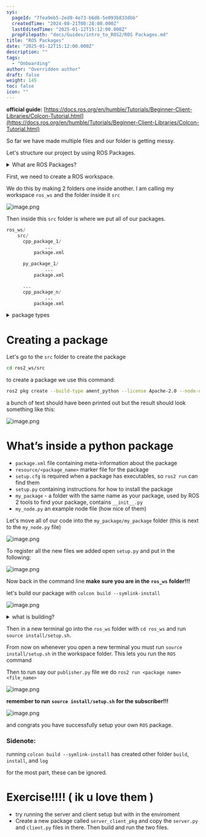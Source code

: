 ```yaml
---
sys:
  pageId: "7fea9eb5-2ed9-4e73-b6d6-5e093b833dbb"
  createdTime: "2024-08-21T00:28:00.000Z"
  lastEditedTime: "2025-01-12T15:12:00.000Z"
  propFilepath: "docs/Guides/intro_to_ROS2/ROS Packages.md"
title: "ROS Packages"
date: "2025-01-12T15:12:00.000Z"
description: ""
tags:
  - "Onboarding"
author: "Overridden author"
draft: false
weight: 145
toc: false
icon: ""
---
```


**official guide:** [https://docs.ros.org/en/humble/Tutorials/Beginner-Client-Libraries/Colcon-Tutorial.html](https://docs.ros.org/en/humble/Tutorials/Beginner-Client-Libraries/Colcon-Tutorial.html)

So far we have made multiple files and our folder is getting messy.

Let's structure our project by using ROS Packages.

<details>

<summary>What are ROS Packages?</summary>

ROS Packages are, as the name implies, packages of code that are highly sharable between ROS developers.

They consist of a folder, `package.xml` file, and source code

```python
      cpp_package_1/
		      ... imagine much code files here ..
          package.xml
```

</details>

First, we need to create a ROS workspace.

We do this by making 2 folders one inside another. I am calling my workspace `ros_ws` and the folder inside it `src`

![image.png](https://prod-files-secure.s3.us-west-2.amazonaws.com/d518164a-d88e-44d1-a4ee-3adb3bd8bce0/70706947-fd18-4537-a67b-e12946812d31/image.png?X-Amz-Algorithm=AWS4-HMAC-SHA256&X-Amz-Content-Sha256=UNSIGNED-PAYLOAD&X-Amz-Credential=ASIAZI2LB46644BPYWFN%2F20250706%2Fus-west-2%2Fs3%2Faws4_request&X-Amz-Date=20250706T004842Z&X-Amz-Expires=3600&X-Amz-Security-Token=IQoJb3JpZ2luX2VjEEMaCXVzLXdlc3QtMiJHMEUCIAvoN%2BNVIShW2gAudd7XN1JzMBw6ogEo5YCSnVsPHPvlAiEA2xgem2ryOk4hBCjEajLUsLi5lDh2LCkh%2FdjQjbThWYwq%2FwMITBAAGgw2Mzc0MjMxODM4MDUiDLRnWDTZlP0DtMX7yCrcAzzyNgqxNC4VZPAUtBidEVNnJFpUIY%2Fg2%2BlqFxeYT71QffRFSdbeWpr3uXBeJ2KiKxFnLC%2BgNEFGRBRmaviGdc73EGlqsvpFvWgsmVXHBhXszAET%2FGlWiM1v2egCEOAX0EMuGDucJbQxrmPFYVytmyVllVsIA4bybUrxVkZIpoJ%2BrgsUqvZduwTmQSJ%2F1EEwWxoJhfd7w4HmMtF88Jwa9vlDZA5TGzPgBND4LOIIE23m2BTl1ZdBFdh84ZYCp8baVZlSzpdhnfhrz1E4wTDX1gPhNoEMhxz2%2BFJh7ulcA7c0jbaUPFPCrw5J8Ad7XgpqPUele9d2xJyko4e8dD%2BxrdAb0XdLg91RTFi7sIXsPYsmmGUtbcCGcvU6CiH9BNwzZcomM6BrurZ9hn72gKt4Qi5Qkr6hwKRb1k6ZwtOLJqSe5RCADDnsL1US%2BcAG1n3orY94j9fcTZeFOjlwwNLfSOU2tA95r8pLIHnE0R7%2B3UivScCaFAdL33l2XVw2Kh8I8mJCEDIKcwEkg0%2FTTRx%2BUbMZceXfh%2FfQ6M64SGv8IGwY%2BksAaa0AvGKmmLwLtO54WoVAAClIRhuBuyBTXjWr6sq53nysJMvT26bbFnBRHGq5Lt1nIJtYwa5c9lDtMObypcMGOqUBPtT8zeDpRbsLBaiiC8ibQw1Bc%2FZpXY9cv0TLRePpUeUcvgD8tQmVB2a7X3nEd1sG67tcT%2BTg0ClA52qQWEIFt4vk65Z7oIL4gzllowI1uMSmB7OEvewUkHGPNI6n8jiwoJJjTHKpXvvuHqe%2BfUU1xgkNTfAXigYA1zRq8TLBCrlFO3feI%2BMt0qDIEiBPDZhZfQzwHoB1X1kAppB5UCnKrMTJ9m%2BW&X-Amz-Signature=a90b986acfc9110ce060528122f4cf0878de4dae218351df7a58a302e301412d&X-Amz-SignedHeaders=host&x-amz-checksum-mode=ENABLED&x-id=GetObject)

Then inside this `src` folder is where we put all of our packages.

```python
ros_ws/
    src/
      cpp_package_1/
		      ...
          package.xml

      py_package_1/
		      ...
          package.xml

      ...
      cpp_package_n/
		      ...
          package.xml

```

<details>

<summary>package types</summary>

packages can be either `C++` or python.

the intern file structure is different for each but for this guide we will stick to creating python packages

</details>

# Creating a package

Let's go to the `src` folder to create the package

```bash
cd ros2_ws/src
```

to create a package we use this command:

```bash
ros2 pkg create --build-type ament_python --license Apache-2.0 --node-name my_node my_package
```

a bunch of text should have been printed out but the result should look something like this:

![image.png](https://prod-files-secure.s3.us-west-2.amazonaws.com/d518164a-d88e-44d1-a4ee-3adb3bd8bce0/e6cf1e3f-8512-4a3e-b131-079f800bf3e8/image.png?X-Amz-Algorithm=AWS4-HMAC-SHA256&X-Amz-Content-Sha256=UNSIGNED-PAYLOAD&X-Amz-Credential=ASIAZI2LB46644BPYWFN%2F20250706%2Fus-west-2%2Fs3%2Faws4_request&X-Amz-Date=20250706T004843Z&X-Amz-Expires=3600&X-Amz-Security-Token=IQoJb3JpZ2luX2VjEEMaCXVzLXdlc3QtMiJHMEUCIAvoN%2BNVIShW2gAudd7XN1JzMBw6ogEo5YCSnVsPHPvlAiEA2xgem2ryOk4hBCjEajLUsLi5lDh2LCkh%2FdjQjbThWYwq%2FwMITBAAGgw2Mzc0MjMxODM4MDUiDLRnWDTZlP0DtMX7yCrcAzzyNgqxNC4VZPAUtBidEVNnJFpUIY%2Fg2%2BlqFxeYT71QffRFSdbeWpr3uXBeJ2KiKxFnLC%2BgNEFGRBRmaviGdc73EGlqsvpFvWgsmVXHBhXszAET%2FGlWiM1v2egCEOAX0EMuGDucJbQxrmPFYVytmyVllVsIA4bybUrxVkZIpoJ%2BrgsUqvZduwTmQSJ%2F1EEwWxoJhfd7w4HmMtF88Jwa9vlDZA5TGzPgBND4LOIIE23m2BTl1ZdBFdh84ZYCp8baVZlSzpdhnfhrz1E4wTDX1gPhNoEMhxz2%2BFJh7ulcA7c0jbaUPFPCrw5J8Ad7XgpqPUele9d2xJyko4e8dD%2BxrdAb0XdLg91RTFi7sIXsPYsmmGUtbcCGcvU6CiH9BNwzZcomM6BrurZ9hn72gKt4Qi5Qkr6hwKRb1k6ZwtOLJqSe5RCADDnsL1US%2BcAG1n3orY94j9fcTZeFOjlwwNLfSOU2tA95r8pLIHnE0R7%2B3UivScCaFAdL33l2XVw2Kh8I8mJCEDIKcwEkg0%2FTTRx%2BUbMZceXfh%2FfQ6M64SGv8IGwY%2BksAaa0AvGKmmLwLtO54WoVAAClIRhuBuyBTXjWr6sq53nysJMvT26bbFnBRHGq5Lt1nIJtYwa5c9lDtMObypcMGOqUBPtT8zeDpRbsLBaiiC8ibQw1Bc%2FZpXY9cv0TLRePpUeUcvgD8tQmVB2a7X3nEd1sG67tcT%2BTg0ClA52qQWEIFt4vk65Z7oIL4gzllowI1uMSmB7OEvewUkHGPNI6n8jiwoJJjTHKpXvvuHqe%2BfUU1xgkNTfAXigYA1zRq8TLBCrlFO3feI%2BMt0qDIEiBPDZhZfQzwHoB1X1kAppB5UCnKrMTJ9m%2BW&X-Amz-Signature=3d2a5ab3d7dcc36536c10285111e18dc19c41ea669e91b04ba928fb953b40188&X-Amz-SignedHeaders=host&x-amz-checksum-mode=ENABLED&x-id=GetObject)

# What’s inside a python package

- `package.xml` file containing meta-information about the package
- `resource/<package_name>` marker file for the package
- `setup.cfg` is required when a package has executables, so `ros2 run` can find them
- `setup.py` containing instructions for how to install the package
- `my_package` - a folder with the same name as your package, used by ROS 2 tools to find your package, contains `__init__.py`
- `my_node.py` an example node file (how nice of them)

Let's move all of our code into the `my_package/my_package` folder (this is next to the `my_node.py` file)

![image.png](https://prod-files-secure.s3.us-west-2.amazonaws.com/d518164a-d88e-44d1-a4ee-3adb3bd8bce0/9ce58f11-0da9-4d3e-b86d-506a9685d378/image.png?X-Amz-Algorithm=AWS4-HMAC-SHA256&X-Amz-Content-Sha256=UNSIGNED-PAYLOAD&X-Amz-Credential=ASIAZI2LB46644BPYWFN%2F20250706%2Fus-west-2%2Fs3%2Faws4_request&X-Amz-Date=20250706T004843Z&X-Amz-Expires=3600&X-Amz-Security-Token=IQoJb3JpZ2luX2VjEEMaCXVzLXdlc3QtMiJHMEUCIAvoN%2BNVIShW2gAudd7XN1JzMBw6ogEo5YCSnVsPHPvlAiEA2xgem2ryOk4hBCjEajLUsLi5lDh2LCkh%2FdjQjbThWYwq%2FwMITBAAGgw2Mzc0MjMxODM4MDUiDLRnWDTZlP0DtMX7yCrcAzzyNgqxNC4VZPAUtBidEVNnJFpUIY%2Fg2%2BlqFxeYT71QffRFSdbeWpr3uXBeJ2KiKxFnLC%2BgNEFGRBRmaviGdc73EGlqsvpFvWgsmVXHBhXszAET%2FGlWiM1v2egCEOAX0EMuGDucJbQxrmPFYVytmyVllVsIA4bybUrxVkZIpoJ%2BrgsUqvZduwTmQSJ%2F1EEwWxoJhfd7w4HmMtF88Jwa9vlDZA5TGzPgBND4LOIIE23m2BTl1ZdBFdh84ZYCp8baVZlSzpdhnfhrz1E4wTDX1gPhNoEMhxz2%2BFJh7ulcA7c0jbaUPFPCrw5J8Ad7XgpqPUele9d2xJyko4e8dD%2BxrdAb0XdLg91RTFi7sIXsPYsmmGUtbcCGcvU6CiH9BNwzZcomM6BrurZ9hn72gKt4Qi5Qkr6hwKRb1k6ZwtOLJqSe5RCADDnsL1US%2BcAG1n3orY94j9fcTZeFOjlwwNLfSOU2tA95r8pLIHnE0R7%2B3UivScCaFAdL33l2XVw2Kh8I8mJCEDIKcwEkg0%2FTTRx%2BUbMZceXfh%2FfQ6M64SGv8IGwY%2BksAaa0AvGKmmLwLtO54WoVAAClIRhuBuyBTXjWr6sq53nysJMvT26bbFnBRHGq5Lt1nIJtYwa5c9lDtMObypcMGOqUBPtT8zeDpRbsLBaiiC8ibQw1Bc%2FZpXY9cv0TLRePpUeUcvgD8tQmVB2a7X3nEd1sG67tcT%2BTg0ClA52qQWEIFt4vk65Z7oIL4gzllowI1uMSmB7OEvewUkHGPNI6n8jiwoJJjTHKpXvvuHqe%2BfUU1xgkNTfAXigYA1zRq8TLBCrlFO3feI%2BMt0qDIEiBPDZhZfQzwHoB1X1kAppB5UCnKrMTJ9m%2BW&X-Amz-Signature=64cff06e4355e9948e4eab2c0d48d6742b0ff371bae621f734cc8370fc16bad2&X-Amz-SignedHeaders=host&x-amz-checksum-mode=ENABLED&x-id=GetObject)

To register all the new files we added open `setup.py` and put in the following:

![image.png](https://prod-files-secure.s3.us-west-2.amazonaws.com/d518164a-d88e-44d1-a4ee-3adb3bd8bce0/1cd7c262-4cae-4496-9d75-c178537d24a2/image.png?X-Amz-Algorithm=AWS4-HMAC-SHA256&X-Amz-Content-Sha256=UNSIGNED-PAYLOAD&X-Amz-Credential=ASIAZI2LB46644BPYWFN%2F20250706%2Fus-west-2%2Fs3%2Faws4_request&X-Amz-Date=20250706T004843Z&X-Amz-Expires=3600&X-Amz-Security-Token=IQoJb3JpZ2luX2VjEEMaCXVzLXdlc3QtMiJHMEUCIAvoN%2BNVIShW2gAudd7XN1JzMBw6ogEo5YCSnVsPHPvlAiEA2xgem2ryOk4hBCjEajLUsLi5lDh2LCkh%2FdjQjbThWYwq%2FwMITBAAGgw2Mzc0MjMxODM4MDUiDLRnWDTZlP0DtMX7yCrcAzzyNgqxNC4VZPAUtBidEVNnJFpUIY%2Fg2%2BlqFxeYT71QffRFSdbeWpr3uXBeJ2KiKxFnLC%2BgNEFGRBRmaviGdc73EGlqsvpFvWgsmVXHBhXszAET%2FGlWiM1v2egCEOAX0EMuGDucJbQxrmPFYVytmyVllVsIA4bybUrxVkZIpoJ%2BrgsUqvZduwTmQSJ%2F1EEwWxoJhfd7w4HmMtF88Jwa9vlDZA5TGzPgBND4LOIIE23m2BTl1ZdBFdh84ZYCp8baVZlSzpdhnfhrz1E4wTDX1gPhNoEMhxz2%2BFJh7ulcA7c0jbaUPFPCrw5J8Ad7XgpqPUele9d2xJyko4e8dD%2BxrdAb0XdLg91RTFi7sIXsPYsmmGUtbcCGcvU6CiH9BNwzZcomM6BrurZ9hn72gKt4Qi5Qkr6hwKRb1k6ZwtOLJqSe5RCADDnsL1US%2BcAG1n3orY94j9fcTZeFOjlwwNLfSOU2tA95r8pLIHnE0R7%2B3UivScCaFAdL33l2XVw2Kh8I8mJCEDIKcwEkg0%2FTTRx%2BUbMZceXfh%2FfQ6M64SGv8IGwY%2BksAaa0AvGKmmLwLtO54WoVAAClIRhuBuyBTXjWr6sq53nysJMvT26bbFnBRHGq5Lt1nIJtYwa5c9lDtMObypcMGOqUBPtT8zeDpRbsLBaiiC8ibQw1Bc%2FZpXY9cv0TLRePpUeUcvgD8tQmVB2a7X3nEd1sG67tcT%2BTg0ClA52qQWEIFt4vk65Z7oIL4gzllowI1uMSmB7OEvewUkHGPNI6n8jiwoJJjTHKpXvvuHqe%2BfUU1xgkNTfAXigYA1zRq8TLBCrlFO3feI%2BMt0qDIEiBPDZhZfQzwHoB1X1kAppB5UCnKrMTJ9m%2BW&X-Amz-Signature=6712c3e7fdb3142c4316e0ef530877a5ba114bd4f26f103ffb080654e8fe2e1f&X-Amz-SignedHeaders=host&x-amz-checksum-mode=ENABLED&x-id=GetObject)

Now back in the command line **make sure you are in the** **`ros_ws`** **folder!!!**

let's build our package with `colcon build --symlink-install`

![image.png](https://prod-files-secure.s3.us-west-2.amazonaws.com/d518164a-d88e-44d1-a4ee-3adb3bd8bce0/2f2a0d27-b173-48fd-b189-5f5c0ce65619/image.png?X-Amz-Algorithm=AWS4-HMAC-SHA256&X-Amz-Content-Sha256=UNSIGNED-PAYLOAD&X-Amz-Credential=ASIAZI2LB46644BPYWFN%2F20250706%2Fus-west-2%2Fs3%2Faws4_request&X-Amz-Date=20250706T004843Z&X-Amz-Expires=3600&X-Amz-Security-Token=IQoJb3JpZ2luX2VjEEMaCXVzLXdlc3QtMiJHMEUCIAvoN%2BNVIShW2gAudd7XN1JzMBw6ogEo5YCSnVsPHPvlAiEA2xgem2ryOk4hBCjEajLUsLi5lDh2LCkh%2FdjQjbThWYwq%2FwMITBAAGgw2Mzc0MjMxODM4MDUiDLRnWDTZlP0DtMX7yCrcAzzyNgqxNC4VZPAUtBidEVNnJFpUIY%2Fg2%2BlqFxeYT71QffRFSdbeWpr3uXBeJ2KiKxFnLC%2BgNEFGRBRmaviGdc73EGlqsvpFvWgsmVXHBhXszAET%2FGlWiM1v2egCEOAX0EMuGDucJbQxrmPFYVytmyVllVsIA4bybUrxVkZIpoJ%2BrgsUqvZduwTmQSJ%2F1EEwWxoJhfd7w4HmMtF88Jwa9vlDZA5TGzPgBND4LOIIE23m2BTl1ZdBFdh84ZYCp8baVZlSzpdhnfhrz1E4wTDX1gPhNoEMhxz2%2BFJh7ulcA7c0jbaUPFPCrw5J8Ad7XgpqPUele9d2xJyko4e8dD%2BxrdAb0XdLg91RTFi7sIXsPYsmmGUtbcCGcvU6CiH9BNwzZcomM6BrurZ9hn72gKt4Qi5Qkr6hwKRb1k6ZwtOLJqSe5RCADDnsL1US%2BcAG1n3orY94j9fcTZeFOjlwwNLfSOU2tA95r8pLIHnE0R7%2B3UivScCaFAdL33l2XVw2Kh8I8mJCEDIKcwEkg0%2FTTRx%2BUbMZceXfh%2FfQ6M64SGv8IGwY%2BksAaa0AvGKmmLwLtO54WoVAAClIRhuBuyBTXjWr6sq53nysJMvT26bbFnBRHGq5Lt1nIJtYwa5c9lDtMObypcMGOqUBPtT8zeDpRbsLBaiiC8ibQw1Bc%2FZpXY9cv0TLRePpUeUcvgD8tQmVB2a7X3nEd1sG67tcT%2BTg0ClA52qQWEIFt4vk65Z7oIL4gzllowI1uMSmB7OEvewUkHGPNI6n8jiwoJJjTHKpXvvuHqe%2BfUU1xgkNTfAXigYA1zRq8TLBCrlFO3feI%2BMt0qDIEiBPDZhZfQzwHoB1X1kAppB5UCnKrMTJ9m%2BW&X-Amz-Signature=165cdc01c35309026483f9c2cfbc6e0e08313a1816b6bf1be5271881e2b014d9&X-Amz-SignedHeaders=host&x-amz-checksum-mode=ENABLED&x-id=GetObject)

<details>

<summary>what is building?</summary>

if you are a CS major at Rose-Hulman you will learn the answer to this in CSSE132

but TLDR; is it combines all the code files into one program that can be run easily 

</details>

Then in a new terminal go into the `ros_ws` folder with `cd ros_ws` and run `source install/setup.sh`. 

From now on whenever you open a new terminal you must run `source install/setup.sh` in the workspace folder. This lets you run the `ROS` command

Then to run say our `publisher.py` file we do `ros2 run <package name> <file_name>`

![image.png](https://prod-files-secure.s3.us-west-2.amazonaws.com/d518164a-d88e-44d1-a4ee-3adb3bd8bce0/4f4b1219-3a44-4632-aa0a-ce3471699f59/image.png?X-Amz-Algorithm=AWS4-HMAC-SHA256&X-Amz-Content-Sha256=UNSIGNED-PAYLOAD&X-Amz-Credential=ASIAZI2LB46644BPYWFN%2F20250706%2Fus-west-2%2Fs3%2Faws4_request&X-Amz-Date=20250706T004843Z&X-Amz-Expires=3600&X-Amz-Security-Token=IQoJb3JpZ2luX2VjEEMaCXVzLXdlc3QtMiJHMEUCIAvoN%2BNVIShW2gAudd7XN1JzMBw6ogEo5YCSnVsPHPvlAiEA2xgem2ryOk4hBCjEajLUsLi5lDh2LCkh%2FdjQjbThWYwq%2FwMITBAAGgw2Mzc0MjMxODM4MDUiDLRnWDTZlP0DtMX7yCrcAzzyNgqxNC4VZPAUtBidEVNnJFpUIY%2Fg2%2BlqFxeYT71QffRFSdbeWpr3uXBeJ2KiKxFnLC%2BgNEFGRBRmaviGdc73EGlqsvpFvWgsmVXHBhXszAET%2FGlWiM1v2egCEOAX0EMuGDucJbQxrmPFYVytmyVllVsIA4bybUrxVkZIpoJ%2BrgsUqvZduwTmQSJ%2F1EEwWxoJhfd7w4HmMtF88Jwa9vlDZA5TGzPgBND4LOIIE23m2BTl1ZdBFdh84ZYCp8baVZlSzpdhnfhrz1E4wTDX1gPhNoEMhxz2%2BFJh7ulcA7c0jbaUPFPCrw5J8Ad7XgpqPUele9d2xJyko4e8dD%2BxrdAb0XdLg91RTFi7sIXsPYsmmGUtbcCGcvU6CiH9BNwzZcomM6BrurZ9hn72gKt4Qi5Qkr6hwKRb1k6ZwtOLJqSe5RCADDnsL1US%2BcAG1n3orY94j9fcTZeFOjlwwNLfSOU2tA95r8pLIHnE0R7%2B3UivScCaFAdL33l2XVw2Kh8I8mJCEDIKcwEkg0%2FTTRx%2BUbMZceXfh%2FfQ6M64SGv8IGwY%2BksAaa0AvGKmmLwLtO54WoVAAClIRhuBuyBTXjWr6sq53nysJMvT26bbFnBRHGq5Lt1nIJtYwa5c9lDtMObypcMGOqUBPtT8zeDpRbsLBaiiC8ibQw1Bc%2FZpXY9cv0TLRePpUeUcvgD8tQmVB2a7X3nEd1sG67tcT%2BTg0ClA52qQWEIFt4vk65Z7oIL4gzllowI1uMSmB7OEvewUkHGPNI6n8jiwoJJjTHKpXvvuHqe%2BfUU1xgkNTfAXigYA1zRq8TLBCrlFO3feI%2BMt0qDIEiBPDZhZfQzwHoB1X1kAppB5UCnKrMTJ9m%2BW&X-Amz-Signature=d368a926fd6ce03fdd21fb4934c576177c8f6aecad9a975a7c4028a9a39a84bf&X-Amz-SignedHeaders=host&x-amz-checksum-mode=ENABLED&x-id=GetObject)

**remember to run** **`source install/setup.sh`** **for the subscriber!!!**

![image.png](https://prod-files-secure.s3.us-west-2.amazonaws.com/d518164a-d88e-44d1-a4ee-3adb3bd8bce0/02121119-dad4-49ec-8356-c956108b4243/image.png?X-Amz-Algorithm=AWS4-HMAC-SHA256&X-Amz-Content-Sha256=UNSIGNED-PAYLOAD&X-Amz-Credential=ASIAZI2LB46644BPYWFN%2F20250706%2Fus-west-2%2Fs3%2Faws4_request&X-Amz-Date=20250706T004843Z&X-Amz-Expires=3600&X-Amz-Security-Token=IQoJb3JpZ2luX2VjEEMaCXVzLXdlc3QtMiJHMEUCIAvoN%2BNVIShW2gAudd7XN1JzMBw6ogEo5YCSnVsPHPvlAiEA2xgem2ryOk4hBCjEajLUsLi5lDh2LCkh%2FdjQjbThWYwq%2FwMITBAAGgw2Mzc0MjMxODM4MDUiDLRnWDTZlP0DtMX7yCrcAzzyNgqxNC4VZPAUtBidEVNnJFpUIY%2Fg2%2BlqFxeYT71QffRFSdbeWpr3uXBeJ2KiKxFnLC%2BgNEFGRBRmaviGdc73EGlqsvpFvWgsmVXHBhXszAET%2FGlWiM1v2egCEOAX0EMuGDucJbQxrmPFYVytmyVllVsIA4bybUrxVkZIpoJ%2BrgsUqvZduwTmQSJ%2F1EEwWxoJhfd7w4HmMtF88Jwa9vlDZA5TGzPgBND4LOIIE23m2BTl1ZdBFdh84ZYCp8baVZlSzpdhnfhrz1E4wTDX1gPhNoEMhxz2%2BFJh7ulcA7c0jbaUPFPCrw5J8Ad7XgpqPUele9d2xJyko4e8dD%2BxrdAb0XdLg91RTFi7sIXsPYsmmGUtbcCGcvU6CiH9BNwzZcomM6BrurZ9hn72gKt4Qi5Qkr6hwKRb1k6ZwtOLJqSe5RCADDnsL1US%2BcAG1n3orY94j9fcTZeFOjlwwNLfSOU2tA95r8pLIHnE0R7%2B3UivScCaFAdL33l2XVw2Kh8I8mJCEDIKcwEkg0%2FTTRx%2BUbMZceXfh%2FfQ6M64SGv8IGwY%2BksAaa0AvGKmmLwLtO54WoVAAClIRhuBuyBTXjWr6sq53nysJMvT26bbFnBRHGq5Lt1nIJtYwa5c9lDtMObypcMGOqUBPtT8zeDpRbsLBaiiC8ibQw1Bc%2FZpXY9cv0TLRePpUeUcvgD8tQmVB2a7X3nEd1sG67tcT%2BTg0ClA52qQWEIFt4vk65Z7oIL4gzllowI1uMSmB7OEvewUkHGPNI6n8jiwoJJjTHKpXvvuHqe%2BfUU1xgkNTfAXigYA1zRq8TLBCrlFO3feI%2BMt0qDIEiBPDZhZfQzwHoB1X1kAppB5UCnKrMTJ9m%2BW&X-Amz-Signature=f20918b0072f9cb15f3595184e0be582b28615168a171761c9696101aa6be68c&X-Amz-SignedHeaders=host&x-amz-checksum-mode=ENABLED&x-id=GetObject)

and congrats you have successfully setup your own `ROS` package.

### Sidenote:

running `colcon build --symlink-install` has created other folder `build`, `install`, and `log`

for the most part, these can be ignored.

# Exercise!!!! ( ik u love them )

- try running the server and client setup but with in the enviroment
- Create a new package called `server_client_pkg` and copy the `server.py` and `client.py` files in there. Then build and run the two files.
